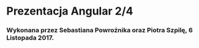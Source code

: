 # Prezentacja Angular 2/4

### Wykonana przez Sebastiana Powroźnika oraz Piotra Szpilę, 6 Listopada 2017.

